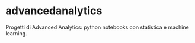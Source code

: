 # advancedanalytics
Progetti di Advanced Analytics: python notebooks con statistica e machine learning.
